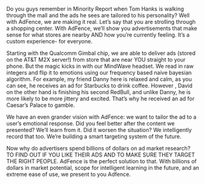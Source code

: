 Do you guys remember in Minority Report when Tom Hanks is walking through the mall and the ads he sees are tailored to his personality? Well with AdFence, we are making it real. Let’s say that you are strolling through a shopping center. With AdFence, we’ll show you advertisements that make sense for what stores are nearby AND how you’re currently feeling. It’s a custom experience- for everyone. 

Starting with the Qualcomm Gimbal chip, we are able to deliver ads (stored on the AT&T M2X server!) from store that are near YOU straight to your phone. But the magic kicks in with our MindWave headset. We read in raw integers and flip it to emotions using our frequency based naive bayesian algorithm. For example, my friend Danny here is relaxed and calm, as you can see, he receives an ad for Starbucks to drink coffee. However , David on the other hand is finishing his second RedBull, and unlike Danny, he is more likely  to be more jittery and excited. That’s why he received an ad for Caesar’s Palace to gamble.

We have an even grander vision with AdFence: we want to tailor the ad to a user’s emotional response. Did you feel better after the content we presented? We’ll learn from it. Did it worsen the situation? We intelligently record that too. We’re building a smart targeting system of the future. 

Now why do advertisers spend billions of dollars on ad market research? TO FIND OUT IF YOU LIKE THEIR ADS AND TO MAKE SURE THEY TARGET THE RIGHT PEOPLE. AdFence is the perfect solution to that. With billions of dollars in market potential, scope for intelligent learning in the future, and an extreme ease of use, we present to you Adfence. 
